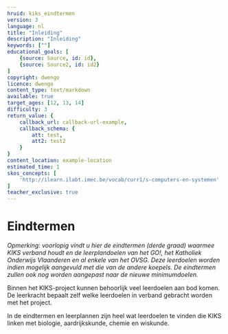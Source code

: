 ```yaml
---
hruid: kiks_eindtermen
version: 3
language: nl
title: "Inleiding"
description: "Inleiding"
keywords: [""]
educational_goals: [
    {source: Source, id: id}, 
    {source: Source2, id: id2}
]
copyright: dwengo
licence: dwengo
content_type: text/markdown
available: true
target_ages: [12, 13, 14]
difficulty: 3
return_value: {
    callback_url: callback-url-example,
    callback_schema: {
        att: test,
        att2: test2
    }
}
content_location: example-location
estimated_time: 1
skos_concepts: [
    'http://ilearn.ilabt.imec.be/vocab/curr1/s-computers-en-systemen'
]
teacher_exclusive: true
---
```


# Eindtermen

*Opmerking: voorlopig vindt u hier de eindtermen (derde graad) waarmee KIKS verband houdt en de leerplandoelen van het GO!, het Katholiek Onderwijs Vlaanderen en al enkele van het
OVSG. Deze leerdoelen worden indien mogelijk aangevuld met die van de andere koepels. De eindtermen zullen ook nog worden aangepast naar de nieuwe minimumdoelen.*

Binnen het KIKS-project kunnen behoorlijk veel leerdoelen aan bod komen. De leerkracht bepaalt zelf welke leerdoelen in verband gebracht worden met het project.

In de eindtermen en leerplannen zijn heel wat leerdoelen te vinden die KIKS linken met biologie, aardrijkskunde, chemie en wiskunde.

